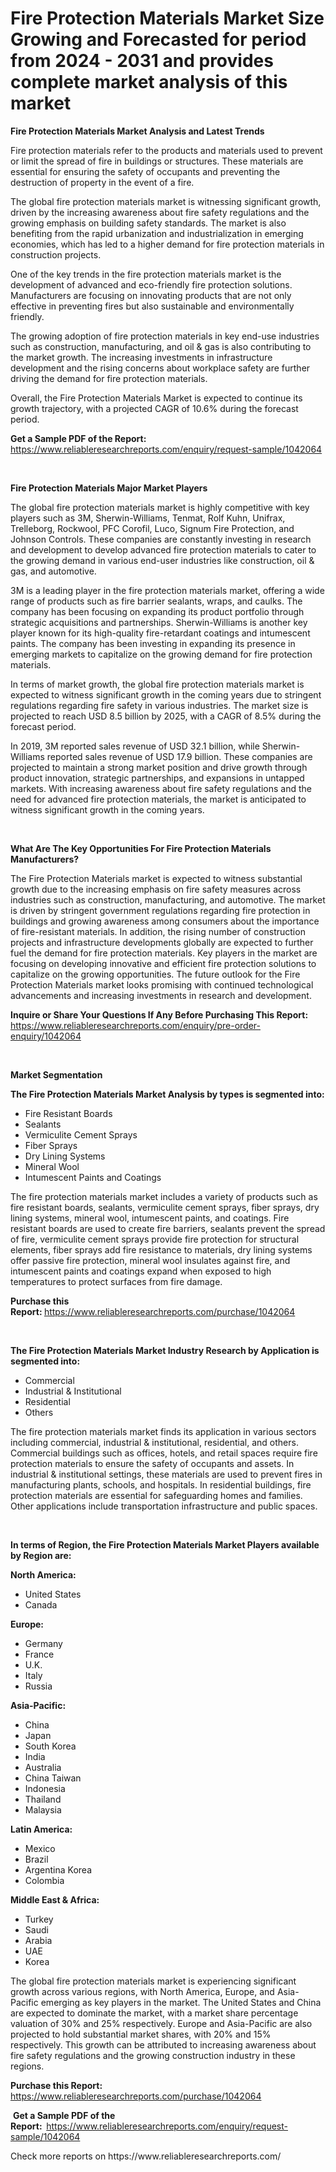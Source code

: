 <p><h1>Fire Protection Materials Market Size Growing and Forecasted for period from 2024 - 2031 and provides complete market analysis of this market</h1></p><p><strong>Fire Protection Materials Market Analysis and Latest Trends</strong></p>
<p><p>Fire protection materials refer to the products and materials used to prevent or limit the spread of fire in buildings or structures. These materials are essential for ensuring the safety of occupants and preventing the destruction of property in the event of a fire.</p><p>The global fire protection materials market is witnessing significant growth, driven by the increasing awareness about fire safety regulations and the growing emphasis on building safety standards. The market is also benefiting from the rapid urbanization and industrialization in emerging economies, which has led to a higher demand for fire protection materials in construction projects.</p><p>One of the key trends in the fire protection materials market is the development of advanced and eco-friendly fire protection solutions. Manufacturers are focusing on innovating products that are not only effective in preventing fires but also sustainable and environmentally friendly.</p><p>The growing adoption of fire protection materials in key end-use industries such as construction, manufacturing, and oil & gas is also contributing to the market growth. The increasing investments in infrastructure development and the rising concerns about workplace safety are further driving the demand for fire protection materials.</p><p>Overall, the Fire Protection Materials Market is expected to continue its growth trajectory, with a projected CAGR of 10.6% during the forecast period.</p></p>
<p><strong>Get a Sample PDF of the Report:&nbsp;</strong> <a href="https://www.reliableresearchreports.com/enquiry/request-sample/1042064">https://www.reliableresearchreports.com/enquiry/request-sample/1042064</a></p>
<p>&nbsp;</p>
<p><strong>Fire Protection Materials Major Market Players</strong></p>
<p><p>The global fire protection materials market is highly competitive with key players such as 3M, Sherwin-Williams, Tenmat, Rolf Kuhn, Unifrax, Trelleborg, Rockwool, PFC Corofil, Luco, Signum Fire Protection, and Johnson Controls. These companies are constantly investing in research and development to develop advanced fire protection materials to cater to the growing demand in various end-user industries like construction, oil & gas, and automotive.</p><p>3M is a leading player in the fire protection materials market, offering a wide range of products such as fire barrier sealants, wraps, and caulks. The company has been focusing on expanding its product portfolio through strategic acquisitions and partnerships. Sherwin-Williams is another key player known for its high-quality fire-retardant coatings and intumescent paints. The company has been investing in expanding its presence in emerging markets to capitalize on the growing demand for fire protection materials.</p><p>In terms of market growth, the global fire protection materials market is expected to witness significant growth in the coming years due to stringent regulations regarding fire safety in various industries. The market size is projected to reach USD 8.5 billion by 2025, with a CAGR of 8.5% during the forecast period.</p><p>In 2019, 3M reported sales revenue of USD 32.1 billion, while Sherwin-Williams reported sales revenue of USD 17.9 billion. These companies are projected to maintain a strong market position and drive growth through product innovation, strategic partnerships, and expansions in untapped markets. With increasing awareness about fire safety regulations and the need for advanced fire protection materials, the market is anticipated to witness significant growth in the coming years.</p></p>
<p>&nbsp;</p>
<p><strong>What Are The Key Opportunities For Fire Protection Materials Manufacturers?</strong></p>
<p><p>The Fire Protection Materials market is expected to witness substantial growth due to the increasing emphasis on fire safety measures across industries such as construction, manufacturing, and automotive. The market is driven by stringent government regulations regarding fire protection in buildings and growing awareness among consumers about the importance of fire-resistant materials. In addition, the rising number of construction projects and infrastructure developments globally are expected to further fuel the demand for fire protection materials. Key players in the market are focusing on developing innovative and efficient fire protection solutions to capitalize on the growing opportunities. The future outlook for the Fire Protection Materials market looks promising with continued technological advancements and increasing investments in research and development.</p></p>
<p><strong>Inquire or Share Your Questions If Any Before Purchasing This Report:</strong> <a href="https://www.reliableresearchreports.com/enquiry/pre-order-enquiry/1042064">https://www.reliableresearchreports.com/enquiry/pre-order-enquiry/1042064</a></p>
<p>&nbsp;</p>
<p><strong>Market Segmentation</strong></p>
<p><strong>The Fire Protection Materials Market Analysis by types is segmented into:</strong></p>
<p><ul><li>Fire Resistant Boards</li><li>Sealants</li><li>Vermiculite Cement Sprays</li><li>Fiber Sprays</li><li>Dry Lining Systems</li><li>Mineral Wool</li><li>Intumescent Paints and Coatings</li></ul></p>
<p><p>The fire protection materials market includes a variety of products such as fire resistant boards, sealants, vermiculite cement sprays, fiber sprays, dry lining systems, mineral wool, intumescent paints, and coatings. Fire resistant boards are used to create fire barriers, sealants prevent the spread of fire, vermiculite cement sprays provide fire protection for structural elements, fiber sprays add fire resistance to materials, dry lining systems offer passive fire protection, mineral wool insulates against fire, and intumescent paints and coatings expand when exposed to high temperatures to protect surfaces from fire damage.</p></p>
<p><strong>Purchase this Report:&nbsp;</strong><a href="https://www.reliableresearchreports.com/purchase/1042064">https://www.reliableresearchreports.com/purchase/1042064</a></p>
<p>&nbsp;</p>
<p><strong>The Fire Protection Materials Market Industry Research by Application is segmented into:</strong></p>
<p><ul><li>Commercial</li><li>Industrial & Institutional</li><li>Residential</li><li>Others</li></ul></p>
<p><p>The fire protection materials market finds its application in various sectors including commercial, industrial & institutional, residential, and others. Commercial buildings such as offices, hotels, and retail spaces require fire protection materials to ensure the safety of occupants and assets. In industrial & institutional settings, these materials are used to prevent fires in manufacturing plants, schools, and hospitals. In residential buildings, fire protection materials are essential for safeguarding homes and families. Other applications include transportation infrastructure and public spaces.</p></p>
<p>&nbsp;</p>
<p><strong>In terms of Region, the Fire Protection Materials Market Players available by Region are:</strong></p>
<p>
    <p> <strong> North America: </strong>
        <ul>
            <li>United States</li>
            <li>Canada</li>
        </ul>
        </p> 
    <p> <strong> Europe: </strong>
        <ul>
            <li>Germany</li>
            <li>France</li>
            <li>U.K.</li>
            <li>Italy</li>
            <li>Russia</li>
        </ul>
        </p> 
    <p> <strong> Asia-Pacific: </strong>
        <ul>
            <li>China</li>
            <li>Japan</li>
            <li>South Korea</li>
            <li>India</li>
            <li>Australia</li>
            <li>China Taiwan</li>
            <li>Indonesia</li>
            <li>Thailand</li>
            <li>Malaysia</li>
        </ul>
        </p> 
    <p> <strong> Latin America: </strong>
        <ul>
            <li>Mexico</li>
            <li>Brazil</li>
            <li>Argentina Korea</li>
            <li>Colombia</li>
        </ul>
        </p> 
    <p> <strong> Middle East & Africa: </strong>
        <ul>
            <li>Turkey</li>
            <li>Saudi</li>
            <li>Arabia</li>
            <li>UAE</li>
            <li>Korea</li>
        </ul>
    </p>
    </p>
<p><p>The global fire protection materials market is experiencing significant growth across various regions, with North America, Europe, and Asia-Pacific emerging as key players in the market. The United States and China are expected to dominate the market, with a market share percentage valuation of 30% and 25% respectively. Europe and Asia-Pacific are also projected to hold substantial market shares, with 20% and 15% respectively. This growth can be attributed to increasing awareness about fire safety regulations and the growing construction industry in these regions.</p></p>
<p><strong>Purchase this Report: </strong><a href="https://www.reliableresearchreports.com/purchase/1042064">https://www.reliableresearchreports.com/purchase/1042064</a></p>
<p>&nbsp;<strong>Get a Sample PDF of the Report:&nbsp;&nbsp;</strong><a href="https://www.reliableresearchreports.com/enquiry/request-sample/1042064">https://www.reliableresearchreports.com/enquiry/request-sample/1042064</a></p>
<p><strong></strong></p>
<p>Check more reports on https://www.reliableresearchreports.com/</p>